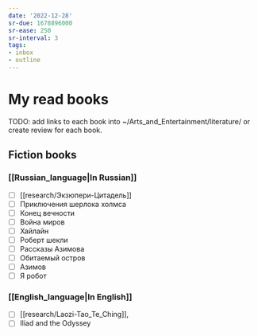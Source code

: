 ```yaml
---
date: '2022-12-28'
sr-due: 1678896000
sr-ease: 250
sr-interval: 3
tags:
- inbox
- outline
---
```


# My read books

TODO: add links to each book into ~/Arts_and_Entertainment/literature/ or create
review for each book.

## Fiction books

### [[Russian_language|In Russian]]

- [ ] [[research/Экзюпери-Цитадель]]
- [ ] Приключения шерлока холмса
- [ ] Конец вечности
- [ ] Война миров
- [ ] Хайлайн
- [ ] Роберт шекли
- [ ] Рассказы Азимова
- [ ] Обитаемый остров
- [ ] Азимов
- [ ] Я робот

### [[English_language|In English]]

- [ ] [[research/Laozi-Tao_Te_Ching]],
- [ ] Iliad and the Odyssey
